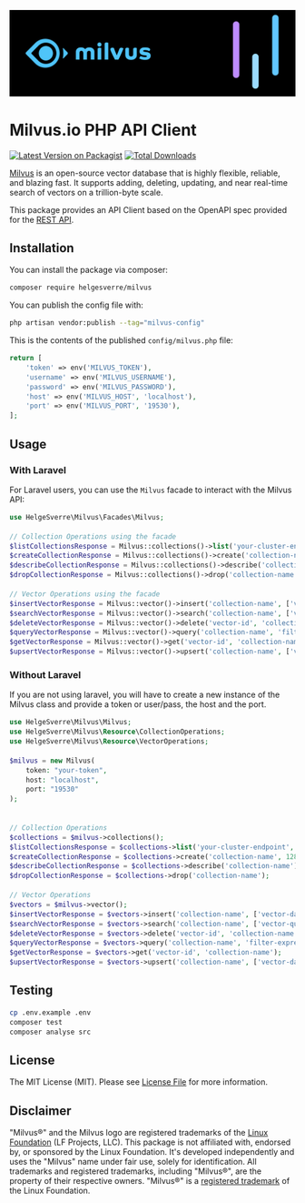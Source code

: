 <p align="center"><img src="./art/header.png"></p>

# Milvus.io PHP API Client

[![Latest Version on Packagist](https://img.shields.io/packagist/v/helgesverre/milvus.svg?style=flat-square)](https://packagist.org/packages/helgesverre/milvus)
[![Total Downloads](https://img.shields.io/packagist/dt/helgesverre/milvus.svg?style=flat-square)](https://packagist.org/packages/helgesverre/milvus)

[Milvus](https://github.com/milvus-io/milvus) is an open-source vector database that is highly flexible, reliable, and
blazing fast. It supports adding,
deleting, updating, and near real-time search of vectors on a trillion-byte scale.

This package provides an API Client based on the OpenAPI spec provided for
the [REST API](https://raw.githubusercontent.com/milvus-io/web-content/master/API_Reference/milvus-restful/v2.3.x/Restful%20API.openapi.json).

## Installation

You can install the package via composer:

```bash
composer require helgesverre/milvus
```

You can publish the config file with:

```bash
php artisan vendor:publish --tag="milvus-config"
```

This is the contents of the published `config/milvus.php` file:

```php
return [
    'token' => env('MILVUS_TOKEN'),
    'username' => env('MILVUS_USERNAME'),
    'password' => env('MILVUS_PASSWORD'),
    'host' => env('MILVUS_HOST', 'localhost'),
    'port' => env('MILVUS_PORT', '19530'),
];
```

## Usage

### With Laravel

For Laravel users, you can use the `Milvus` facade to interact with the Milvus API:

```php
use HelgeSverre\Milvus\Facades\Milvus;

// Collection Operations using the facade
$listCollectionsResponse = Milvus::collections()->list('your-cluster-endpoint', 'your-db-name');
$createCollectionResponse = Milvus::collections()->create('collection-name', 128);
$describeCollectionResponse = Milvus::collections()->describe('collection-name');
$dropCollectionResponse = Milvus::collections()->drop('collection-name');

// Vector Operations using the facade
$insertVectorResponse = Milvus::vector()->insert('collection-name', ['vector-data']);
$searchVectorResponse = Milvus::vector()->search('collection-name', ['vector-query']);
$deleteVectorResponse = Milvus::vector()->delete('vector-id', 'collection-name');
$queryVectorResponse = Milvus::vector()->query('collection-name', 'filter-expression');
$getVectorResponse = Milvus::vector()->get('vector-id', 'collection-name');
$upsertVectorResponse = Milvus::vector()->upsert('collection-name', ['vector-data']);
```

### Without Laravel

If you are not using laravel, you will have to create a new instance of the Milvus class and provide a token or
user/pass, the host and the port.

```php
use HelgeSverre\Milvus\Milvus;
use HelgeSverre\Milvus\Resource\CollectionOperations;
use HelgeSverre\Milvus\Resource\VectorOperations;

$milvus = new Milvus(
    token: "your-token",
    host: "localhost",
    port: "19530"
);


// Collection Operations
$collections = $milvus->collections();
$listCollectionsResponse = $collections->list('your-cluster-endpoint', 'your-db-name');
$createCollectionResponse = $collections->create('collection-name', 128);
$describeCollectionResponse = $collections->describe('collection-name');
$dropCollectionResponse = $collections->drop('collection-name');

// Vector Operations
$vectors = $milvus->vector();
$insertVectorResponse = $vectors->insert('collection-name', ['vector-data']);
$searchVectorResponse = $vectors->search('collection-name', ['vector-query']);
$deleteVectorResponse = $vectors->delete('vector-id', 'collection-name');
$queryVectorResponse = $vectors->query('collection-name', 'filter-expression');
$getVectorResponse = $vectors->get('vector-id', 'collection-name');
$upsertVectorResponse = $vectors->upsert('collection-name', ['vector-data']);
```

## Testing

```bash
cp .env.example .env
composer test
composer analyse src
```

## License

The MIT License (MIT). Please see [License File](LICENSE.md) for more information.

## Disclaimer

"Milvus®" and the Milvus logo are registered trademarks of
the [Linux Foundation](https://www.linuxfoundation.org/about) (LF Projects, LLC). This package is not affiliated with,
endorsed by, or sponsored by the Linux Foundation. It's developed independently and uses the "Milvus" name under fair
use, solely for identification. All trademarks and registered trademarks, including "Milvus®", are the property of their
respective owners. "Milvus®" is
a [registered trademark](https://branddb.wipo.int/en/quicksearch/brand/EM500000018660437) of the Linux Foundation.
